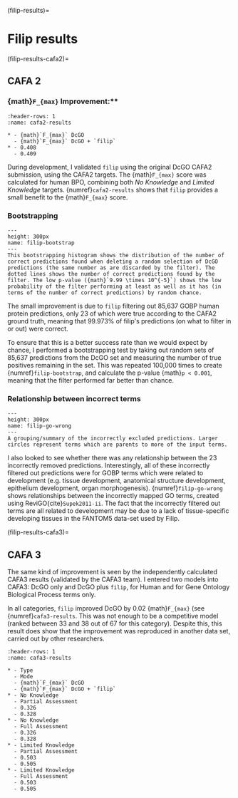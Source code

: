 (filip-results)=
# Filip results 

(filip-results-cafa2)=
## CAFA 2
[//]: # (TODO: Explain how I calculated it differently - based on only the types of things I was trying to do, which is why it's a bigger number)

### {math}`F_{max}` Improvement:** 

```{list-table} CAFA2 data f-max results for DcGO and filip
:header-rows: 1
:name: cafa2-results

* - {math}`F_{max}` DcGO
  - {math}`F_{max}` DcGO + `filip`
* - 0.408
  - 0.409
```

During development, I validated `filip` using the original DcGO CAFA2 submission, using the CAFA2 targets.
The {math}`F_{max}` score was calculated for human BPO, combining both *No Knowledge* and *Limited Knowledge* targets. 
{numref}`cafa2-results` shows that `filip` provides a small benefit to the {math}`F_{max}` score. 


### Bootstrapping

```{figure} ../images/filip_bootstrap.png
---
height: 300px
name: filip-bootstrap
---
This bootstrapping histogram shows the distribution of the number of correct predictions found when deleting a random selection of DcGO predictions (the same number as are discarded by the filter). The dotted lines shows the number of correct predictions found by the filter. The low p-value ({math}`9.99 \times 10^{-5}`) shows the low probability of the filter performing at least as well as it has (in terms of the number of correct predictions) by random chance.
```

The small improvement is due to `filip` filtering out 85,637 GOBP human protein predictions, only 23 of which were true according to the CAFA2 ground truth, meaning that 99.973% of filip's predictions (on what to filter in or out) were correct.

[//]: # (TODO: Explain that the majority of predictions are false, since e.g. DcGO predicts up to 5% of the space of all possible predictions is true - with varying confidence)

To ensure that this is a better success rate than we would expect by chance, I performed a bootstrapping test by taking out random sets of 85,637 predictions from the DcGO set and measuring the number of true positives remaining in the set. 
This was repeated 100,000 times to create {numref}`filip-bootstrap`, and calculate the p-value {math}`p < 0.001`, meaning that the filter performed far better than chance.

### Relationship between incorrect terms

```{figure} ../images/revigo_filip_wrong_cafa2.png
---
height: 300px
name: filip-go-wrong
---
A grouping/summary of the incorrectly excluded predictions. Larger circles represent terms which are parents to more of the input terms.
```

I also looked to see whether there was any relationship between the 23 incorrectly removed predictions. 
Interestingly, all of these incorrectly filtered out predictions were for GOBP terms which were related to development (e.g. tissue development, anatomical structure development, epithelium development, organ morphogenesis). 
{numref}`filip-go-wrong` shows relationships between the incorrectly mapped GO terms, created using ReviGO{cite}`Supek2011-ii`. 
The fact that the incorrectly filtered out terms are all related to development may be due to a lack of tissue-specific developing tissues in the FANTOM5 data-set used by Filip.

(filip-results-cafa3)=
## CAFA 3 

[//]: # (TODO: Explain validation in more detail)

The same kind of improvement is seen by the independently calculated CAFA3 results (validated by the CAFA3 team).
I entered two models into CAFA3: DcGO only and DcGO plus `filip`, for Human and for Gene Ontology Biological Process terms only. 

In all categories, `filip` improved DcGO by 0.02 {math}`F_{max}` (see {numref}`cafa3-results`. 
This was not enough to be a competitive model (ranked between 33 and 38 out of 67 for this category).
Despite this, this result does show that the improvement was reproduced in another data set, carried out by other researchers.
 
[//]: # (TODO: Change labels to more sensible, e.g. type1 == -un-known, check)

[//]: # (NOTE: Type1 = no knowledge, type2 = limited knowledge, Mode1 = Full Assessement, Mode2 = Partial Assessment)

```{list-table} CAFA3 f-max results for DcGO and filip
:header-rows: 1
:name: cafa3-results

* - Type
  - Mode
  - {math}`F_{max}` DcGO
  - {math}`F_{max}` DcGO + `filip`
* - No Knowledge
  - Partial Assessment
  - 0.326
  - 0.328
* - No Knowledge
  - Full Assessment
  - 0.326
  - 0.328
* - Limited Knowledge
  - Partial Assessment
  - 0.503
  - 0.505
* - Limited Knowledge
  - Full Assessment
  - 0.503
  - 0.505
```

<!--

## Coverage

We have seen that `filip` was successful for 99.973% of it's "choices", but that the number of decisions it could make were not enough to usefully boost the performance of the predictor it was tested on.
This reveals that the limited success of `filip` on the CAFA data is due to it's poor mapping coverage. 

### Using `uberon-py`

### Overall
-->